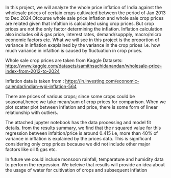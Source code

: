 In this project, we will analyze the whole price inflation of India against the wholesale prices of certain crops cultivated between the period of Jan 2013 to Dec 2024.Ofcourse whole sale price inflation and whole sale crop prices are related given that infaltion is calculated using crop prices. But crop prices are not the only factor determining the inflation. Inflation calculation also includes oil & gas price, interest rates, demand/suppply, macro/micro economic factors etc. What we will see in this project is the proportion of variance in inflation exaplained by the variance in the crop prices i.e. how much variance in infaltion is caused by fluctuation in crop prices.

Whole sale crop prices are taken from Kaggle Datasets:
https://www.kaggle.com/datasets/samithsachidanandan/wholesale-price-index-from-2012-to-2024

Inflation data is taken from :
https://in.investing.com/economic-calendar/indian-wpi-inflation-564

There are prices of various crops; since some crops could be seasonal,hence we take mean/sum of crop prices for comparison.
When we plot scatter plot between inflation and price, there is some form of linear relationship with outliers.

The attached jupyter notebook has the data processing and model fit details.
from the results summary, we find that the r squared value for this regression between infaltion/price is around 0.415 i.e, more than 40% of variance in inflation is explained by the prices data. This is significant considering only crop prices because we did not include other major factors like oil & gas etc.

In future we could include monsoon rainfall, temparature and humidity data to perform the regression. We beleive that results will provide an idea about the usage of water for cultivation of crops and subsequent inflation
